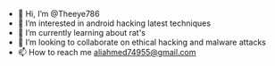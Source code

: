 - 👋 Hi, I’m @Theeye786
- 👀 I’m interested in android hacking latest techniques
- 🌱 I’m currently learning about rat's
- 💞️ I’m looking to collaborate on ethical hacking and malware attacks
- 📫 How to reach me aliahmed74955@gmail.com

<!---
Theeye786/Theeye786 is a ✨ special ✨ repository because its `README.md` (this file) appears on your GitHub profile.
You can click the Preview link to take a look at your changes.
--->
